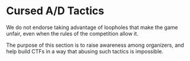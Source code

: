 # Cursed A/D Tactics

<span class=hltext>We do not endorse taking advantage of loopholes that make
the game unfair, even when the rules of the competition allow it.</span>

The purpose of this section is to raise awareness among organizers, and help
build CTFs in a way that abusing such tactics is impossible.
